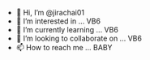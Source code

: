 - 👋 Hi, I’m @jirachai01
- 👀 I’m interested in ... VB6
- 🌱 I’m currently learning ... VB6
- 💞️ I’m looking to collaborate on ... VB6
- 📫 How to reach me ... BABY

<!---
jirachai01/jirachai01 is a ✨ special ✨ repository because its `README.md` (this file) appears on your GitHub profile.
You can click the Preview link to take a look at your changes.
--->
